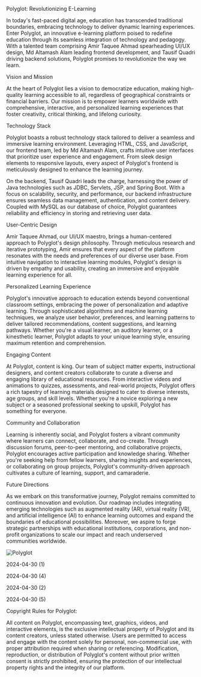 Polyglot: Revolutionizing E-Learning

In today's fast-paced digital age, education has transcended traditional boundaries, embracing technology to deliver dynamic learning experiences. Enter Polyglot, an innovative e-learning platform poised to redefine education through its seamless integration of technology and pedagogy. With a talented team comprising Amir Taquee Ahmad spearheading UI/UX design, Md Altamash Alam leading frontend development, and Tausif Quadri driving backend solutions, Polyglot promises to revolutionize the way we learn.

Vision and Mission

At the heart of Polyglot lies a vision to democratize education, making high-quality learning accessible to all, regardless of geographical constraints or financial barriers. Our mission is to empower learners worldwide with comprehensive, interactive, and personalized learning experiences that foster creativity, critical thinking, and lifelong curiosity.

Technology Stack

Polyglot boasts a robust technology stack tailored to deliver a seamless and immersive learning environment. Leveraging HTML, CSS, and JavaScript, our frontend team, led by Md Altamash Alam, crafts intuitive user interfaces that prioritize user experience and engagement. From sleek design elements to responsive layouts, every aspect of Polyglot's frontend is meticulously designed to enhance the learning journey.

On the backend, Tausif Quadri leads the charge, harnessing the power of Java technologies such as JDBC, Servlets, JSP, and Spring Boot. With a focus on scalability, security, and performance, our backend infrastructure ensures seamless data management, authentication, and content delivery. Coupled with MySQL as our database of choice, Polyglot guarantees reliability and efficiency in storing and retrieving user data.

User-Centric Design

Amir Taquee Ahmad, our UI/UX maestro, brings a human-centered approach to Polyglot's design philosophy. Through meticulous research and iterative prototyping, Amir ensures that every aspect of the platform resonates with the needs and preferences of our diverse user base. From intuitive navigation to interactive learning modules, Polyglot's design is driven by empathy and usability, creating an immersive and enjoyable learning experience for all.

Personalized Learning Experience

Polyglot's innovative approach to education extends beyond conventional classroom settings, embracing the power of personalization and adaptive learning. Through sophisticated algorithms and machine learning techniques, we analyze user behavior, preferences, and learning patterns to deliver tailored recommendations, content suggestions, and learning pathways. Whether you're a visual learner, an auditory learner, or a kinesthetic learner, Polyglot adapts to your unique learning style, ensuring maximum retention and comprehension.

Engaging Content

At Polyglot, content is king. Our team of subject matter experts, instructional designers, and content creators collaborate to curate a diverse and engaging library of educational resources. From interactive videos and animations to quizzes, assessments, and real-world projects, Polyglot offers a rich tapestry of learning materials designed to cater to diverse interests, age groups, and skill levels. Whether you're a novice exploring a new subject or a seasoned professional seeking to upskill, Polyglot has something for everyone.

Community and Collaboration

Learning is inherently social, and Polyglot fosters a vibrant community where learners can connect, collaborate, and co-create. Through discussion forums, peer-to-peer mentoring, and collaborative projects, Polyglot encourages active participation and knowledge sharing. Whether you're seeking help from fellow learners, sharing insights and experiences, or collaborating on group projects, Polyglot's community-driven approach cultivates a culture of learning, support, and camaraderie.

Future Directions

As we embark on this transformative journey, Polyglot remains committed to continuous innovation and evolution. Our roadmap includes integrating emerging technologies such as augmented reality (AR), virtual reality (VR), and artificial intelligence (AI) to enhance learning outcomes and expand the boundaries of educational possibilities. Moreover, we aspire to forge strategic partnerships with educational institutions, corporations, and non-profit organizations to scale our impact and reach underserved communities worldwide.

![Polyglot](https://github.com/user-attachments/assets/6a29f579-6606-4392-b4f7-956bf957abed)


2024-04-30 (1)

2024-04-30 (4)

2024-04-30 (2)

2024-04-30 (5)

Copyright Rules for Polyglot:

All content on Polyglot, encompassing text, graphics, videos, and interactive elements, is the exclusive intellectual property of Polyglot and its content creators, unless stated otherwise. Users are permitted to access and engage with the content solely for personal, non-commercial use, with proper attribution required when sharing or referencing. Modification, reproduction, or distribution of Polyglot's content without prior written consent is strictly prohibited, ensuring the protection of our intellectual property rights and the integrity of our platform.
